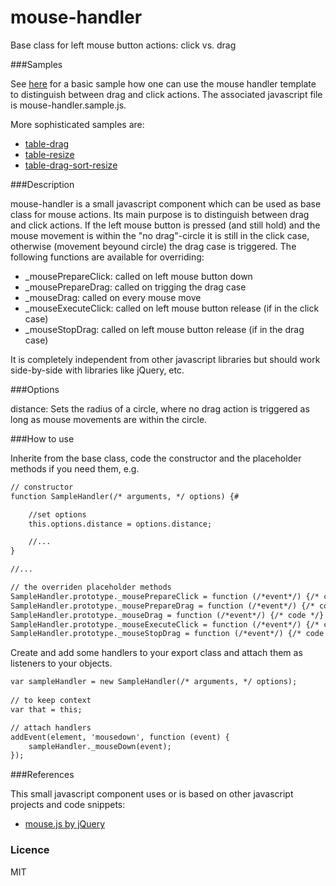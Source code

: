 mouse-handler
=============

Base class for left mouse button actions: click vs. drag

###Samples

See [here](http://irhc.github.io/mouse-handler) for a basic sample how one can use the mouse handler template to distinguish between drag and click actions. The associated javascript file is mouse-handler.sample.js.

More sophisticated samples are:

- [table-drag](https://github.com/irhc/table-drag)
- [table-resize](https://github.com/irhc/table-resize)
- [table-drag-sort-resize](https://github.com/irhc/table-drag-sort-resize)

###Description

mouse-handler is a small javascript component which can be used as base class for mouse actions. Its main purpose is to distinguish between drag and click actions. If the left mouse button is pressed (and still hold) and the mouse movement is within the "no drag"-circle it is still in the click case, otherwise (movement beyound circle) the drag case is triggered. The following functions are available for overriding:

- _mousePrepareClick: called on left mouse button down
- _mousePrepareDrag: called on trigging the drag case
- _mouseDrag: called on every mouse move
- _mouseExecuteClick: called on left mouse button release (if in the click case)
- _mouseStopDrag: called on left mouse button release (if in the drag case)

It is completely independent from other javascript libraries but should work side-by-side with libraries like jQuery, etc.

###Options

distance: Sets the radius of a circle, where no drag action is triggered as long as mouse movements are within the circle.

###How to use

Inherite from the base class, code the constructor and the placeholder methods if you need them, e.g.

```html 
// constructor   
function SampleHandler(/* arguments, */ options) {#

	//set options
	this.options.distance = options.distance;

	//...
}

//...

// the overriden placeholder methods
SampleHandler.prototype._mousePrepareClick = function (/*event*/) {/* code */};
SampleHandler.prototype._mousePrepareDrag = function (/*event*/) {/* code */};
SampleHandler.prototype._mouseDrag = function (/*event*/) {/* code */}
SampleHandler.prototype._mouseExecuteClick = function (/*event*/) {/* code */};
SampleHandler.prototype._mouseStopDrag = function (/*event*/) {/* code */};
```

Create and add some handlers to your export class and attach them as listeners to your objects.

```html 
var sampleHandler = new SampleHandler(/* arguments, */ options);
		
// to keep context
var that = this;

// attach handlers
addEvent(element, 'mousedown', function (event) {
	sampleHandler._mouseDown(event);
});
```

###References

This small javascript component uses or is based on other javascript projects and code snippets:

- [mouse.js by jQuery](https://github.com/jquery/jquery-ui/blob/master/ui/mouse.js)


### Licence

MIT
